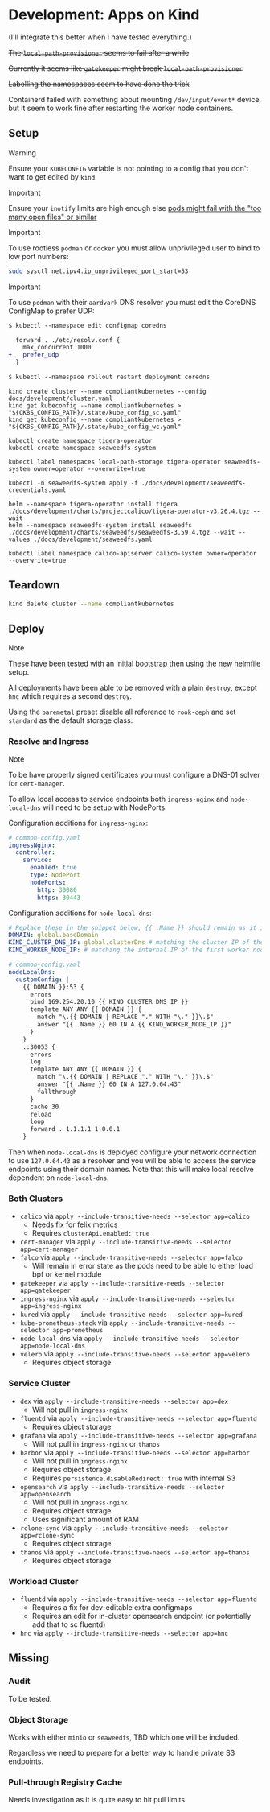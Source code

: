 # Development: Apps on Kind

(I'll integrate this better when I have tested everything.)

~~The `local-path-provisioner` seems to fail after a while~~

~~Currently it seems like `gatekeeper` might break `local-path-provisioner`~~

~~Labelling the namespaces seem to have done the trick~~

Containerd failed with something about mounting `/dev/input/event*` device, but it seem to work fine after restarting the worker node containers.

## Setup

> [!warning]
> Ensure your `KUBECONFIG` variable is not pointing to a config that you don't want to get edited by `kind`.

> [!important]
> Ensure your `inotify` limits are high enough else [pods might fail with the "too many open files" or similar](https://kind.sigs.k8s.io/docs/user/known-issues/#pod-errors-due-to-too-many-open-files)

> [!important]
> To use rootless `podman` or `docker` you must allow unprivileged user to bind to low port numbers:
> ```sh
> sudo sysctl net.ipv4.ip_unprivileged_port_start=53
> ```

> [!important]
> To use `podman` with their `aardvark` DNS resolver you must edit the CoreDNS ConfigMap to prefer UDP:
> ```diff
> $ kubectl --namespace edit configmap coredns
>
>   forward . ./etc/resolv.conf {
>     max_concurrent 1000
> +   prefer_udp
>   }
>
> $ kubectl --namespace rollout restart deployment coredns
> ```
>

```
kind create cluster --name compliantkubernetes --config docs/development/cluster.yaml
kind get kubeconfig --name compliantkubernetes > "${CK8S_CONFIG_PATH}/.state/kube_config_sc.yaml"
kind get kubeconfig --name compliantkubernetes > "${CK8S_CONFIG_PATH}/.state/kube_config_wc.yaml"

kubectl create namespace tigera-operator
kubectl create namespace seaweedfs-system

kubectl label namespaces local-path-storage tigera-operator seaweedfs-system owner=operator --overwrite=true

kubectl -n seaweedfs-system apply -f ./docs/development/seaweedfs-credentials.yaml

helm --namespace tigera-operator install tigera ./docs/development/charts/projectcalico/tigera-operator-v3.26.4.tgz --wait
helm --namespace seaweedfs-system install seaweedfs ./docs/development/charts/seaweedfs/seaweedfs-3.59.4.tgz --wait --values ./docs/development/seaweedfs.yaml

kubectl label namespace calico-apiserver calico-system owner=operator --overwrite=true
```

## Teardown

```sh
kind delete cluster --name compliantkubernetes
```

## Deploy

> [!note]
> These have been tested with an initial bootstrap then using the new helmfile setup.
>
> All deployments have been able to be removed with a plain `destroy`, except `hnc` which requires a second `destroy`.

Using the `baremetal` preset disable all reference to `rook-ceph` and set `standard` as the default storage class.

### Resolve and Ingress

> [!note]
> To be have properly signed certificates you must configure a DNS-01 solver for `cert-manager`.

To allow local access to service endpoints both `ingress-nginx` and `node-local-dns` will need to be setup with NodePorts.

Configuration additions for `ingress-nginx`:

```yaml
# common-config.yaml
ingressNginx:
  controller:
    service:
      enabled: true
      type: NodePort
      nodePorts:
        http: 30080
        https: 30443
```

Configuration additions for `node-local-dns`:

```yaml
# Replace these in the snippet below, {{ .Name }} should remain as it is.
DOMAIN: global.baseDomain
KIND_CLUSTER_DNS_IP: global.clusterDns # matching the cluster IP of the coredns service
KIND_WORKER_NODE_IP: # matching the internal IP of the first worker node

# common-config.yaml
nodeLocalDns:
  customConfig: |-
    {{ DOMAIN }}:53 {
      errors
      bind 169.254.20.10 {{ KIND_CLUSTER_DNS_IP }}
      template ANY ANY {{ DOMAIN }} {
        match "\.{{ DOMAIN | REPLACE "." WITH "\." }}\.$"
        answer "{{ .Name }} 60 IN A {{ KIND_WORKER_NODE_IP }}"
      }
    }
    .:30053 {
      errors
      log
      template ANY ANY {{ DOMAIN }} {
        match "\.{{ DOMAIN | REPLACE "." WITH "\." }}\.$"
        answer "{{ .Name }} 60 IN A 127.0.64.43"
        fallthrough
      }
      cache 30
      reload
      loop
      forward . 1.1.1.1 1.0.0.1
    }
```

Then when `node-local-dns` is deployed configure your network connection to use `127.0.64.43` as a resolver and you will be able to access the service endpoints using their domain names.
Note that this will make local resolve dependent on `node-local-dns`.

### Both Clusters

- `calico` via `apply --include-transitive-needs --selector app=calico`
  - Needs fix for felix metrics
  - Requires `clusterApi.enabled: true`
- `cert-manager` via `apply --include-transitive-needs --selector app=cert-manager`
- `falco` via `apply --include-transitive-needs --selector app=falco`
  - Will remain in error state as the pods need to be able to either load bpf or kernel module
- `gatekeeper` via `apply --include-transitive-needs --selector app=gatekeeper`
- `ingress-nginx` via `apply --include-transitive-needs --selector app=ingress-nginx`
- `kured` via `apply --include-transitive-needs --selector app=kured`
- `kube-prometheus-stack` via `apply --include-transitive-needs --selector app=prometheus`
- `node-local-dns` via `apply --include-transitive-needs --selector app=node-local-dns`
- `velero` via `apply --include-transitive-needs --selector app=velero`
  - Requires object storage

### Service Cluster

- `dex` via `apply --include-transitive-needs --selector app=dex`
  - Will not pull in `ingress-nginx`
- `fluentd` via `apply --include-transitive-needs --selector app=fluentd`
  - Requires object storage
- `grafana` via `apply --include-transitive-needs --selector app=grafana`
  - Will not pull in `ingress-nginx` or `thanos`
- `harbor` via `apply --include-transitive-needs --selector app=harbor`
  - Will not pull in `ingress-nginx`
  - Requires object storage
  - Requires `persistence.disableRedirect: true` with internal S3
- `opensearch` via `apply --include-transitive-needs --selector app=opensearch`
  - Will not pull in `ingress-nginx`
  - Requires object storage
  - Uses significant amount of RAM
- `rclone-sync` via `apply --include-transitive-needs --selector app=rclone-sync`
  - Requires object storage
- `thanos` via `apply --include-transitive-needs --selector app=thanos`
  - Requires object storage

### Workload Cluster

- `fluentd` via `apply --include-transitive-needs --selector app=fluentd`
  - Requires a fix for dev-editable extra configmaps
  - Requires an edit for in-cluster opensearch endpoint (or potentially add that to sc fluentd)
- `hnc` via `apply --include-transitive-needs --selector app=hnc`

## Missing

### Audit

To be tested.

### Object Storage

Works with either `minio` or `seaweedfs`, TBD which one will be included.

Regardless we need to prepare for a better way to handle private S3 endpoints.

### Pull-through Registry Cache

Needs investigation as it is quite easy to hit pull limits.
